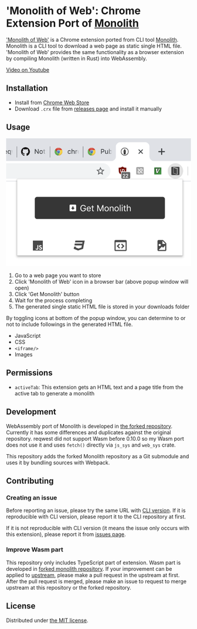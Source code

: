 'Monolith of Web': Chrome Extension Port of [Monolith][1]
=========================================================

['Monolith of Web'][6] is a Chrome extension ported from CLI tool [Monolith][1]. Monolith is a CLI tool to
download a web page as static single HTML file. 'Monolith of Web' provides the same functionality as
a browser extension by compiling Monolith (written in Rust) into WebAssembly.

[Video on Youtube][2]

## Installation

- Install from [Chrome Web Store][7]
- Download `.crx` file from [releases page][5] and install it manually

## Usage

![popup screenshot](./resources/popup.png)

1. Go to a web page you want to store
2. Click 'Monolith of Web' icon in a browser bar (above popup window will open)
3. Click 'Get Monolith' button
4. Wait for the process completing
5. The generated single static HTML file is stored in your downloads folder

By toggling icons at bottom of the popup window, you can determine to or not to include followings
in the generated HTML file.

- JavaScript
- CSS
- `<iframe/>`
- Images

## Permissions

- `activeTab`: This extension gets an HTML text and a page title from the active tab to generate a monolith

## Development

WebAssembly port of Monolith is developed in [the forked repository][4]. Currently it has some differences
and duplicates against the original repository. reqwest did not support Wasm before 0.10.0 so my Wasm
port does not use it and uses `fetch()` directly via `js_sys` and `web_sys` crate.

This repository adds the forked Monolith repository as a Git submodule and uses it by bundling sources
with Webpack.

## Contributing

### Creating an issue

Before reporting an issue, please try the same URL with [CLI version][1]. If it is reproducible with
CLI version, please report it to the CLI repository at first.

If it is not reproducible with CLI version (it means the issue only occurs with this extension), please
report it from [issues page][8].

### Improve Wasm part

This repository only includes TypeScript part of extension. Wasm part is developed in
[forked monolith repository][4]. If your improvement can be applied to [upstream][1], please make a
pull request in the upstream at first. After the pull request is merged, please make an issue to
request to merge upstream at this repository or the forked repository.

## License

Distributed under [the MIT license](LICENSE).


[1]: https://github.com/Y2Z/monolith
[2]: https://www.youtube.com/watch?v=xBIrFlYE1W0
[3]: https://chrome.google.com/webstore/detail/koalogomkahjlabefiglodpnhhkokekg
[4]: https://github.com/rhysd/monolith
[5]: https://github.com/rhysd/monolith-of-web/releases
[6]: https://github.com/rhysd/monolith-of-web
[7]: https://chrome.google.com/webstore/detail/monolith/koalogomkahjlabefiglodpnhhkokekg
[8]: https://github.com/rhysd/monolith-of-web/issues
